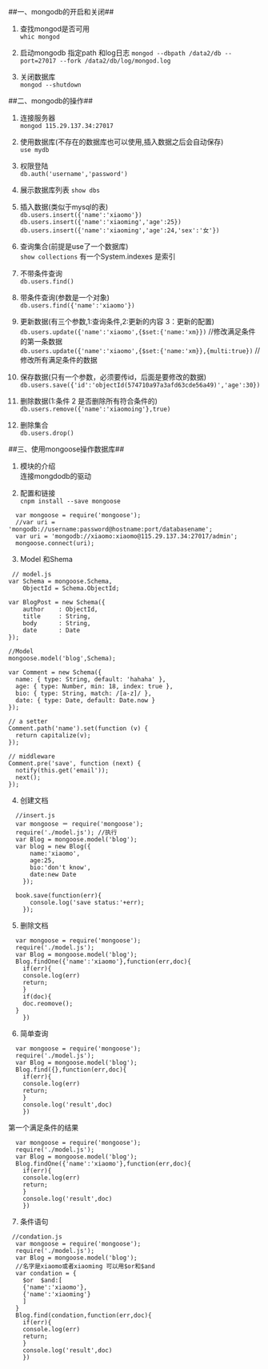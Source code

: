 <!--
author: 小莫
date: 2016-05-27
title: mongodb数据库的使用
tags: mongodb
category: mongodb
status: publish
summary: 最近在学习node，所以听说node和mongodb更配哦。。所以我就来学习mongodb了
-->

##一、mongodb的开启和关闭##

1. 查找mongod是否可用  
`whic mongod`

2. 启动mongodb 指定path 和log日志
`mongod --dbpath /data2/db --port=27017 --fork /data2/db/log/mongod.log`

3. 关闭数据库  
`mongod --shutdown`


##二、mongodb的操作##  

1. 连接服务器  
`mongod 115.29.137.34:27017`  

2. 使用数据库(不存在的数据库也可以使用,插入数据之后会自动保存)  
`use mydb`  

3. 权限登陆  
`db.auth('username','password')`

4. 展示数据库列表
`show dbs`

5. 插入数据(类似于mysql的表)  
`db.users.insert({'name':'xiaomo'})`  
`db.users.insert({'name':'xiaoming','age':25})`  
`db.users.insert({'name':'xiaoming','age':24,'sex':'女'})`

6. 查询集合(前提是use了一个数据库)  
`show collections`
有一个System.indexes 是索引

7. 不带条件查询  
`db.users.find()`  

8. 带条件查询(参数是一个对象)  
`db.users.find({'name':'xiaomo'})`  

9. 更新数据(有三个参数,1:查询条件,2:更新的内容 3：更新的配置)  
`db.users.update({'name':'xiaomo',{$set:{'name:'xm}})` //修改满足条件的第一条数据  
`db.users.update({'name':'xiaomo',{$set:{'name:'xm}},{multi:true})`  //修改所有满足条件的数据  

10. 保存数据(只有一个参数，必须要传id，后面是要修改的数据)  
`db.users.save({'id':'objectId(574710a97a3afd63cde56a49)','age':30})`  

11. 删除数据(1:条件 2 是否删除所有符合条件的)  
`db.users.remove({'name':'xiaomoing'},true)`  

12. 删除集合  
`db.users.drop()`  

##三、使用mongoose操作数据库##  

1. 模块的介绍  
连接mongdodb的驱动

2. 配置和链接  
`cnpm install --save mongoose`  

```
  var mongoose = require('mongoose');
  //var uri = 'mongodb://username:password@hostname:port/databasename';
  var uri = 'mongodb://xiaomo:xiaomo@115.29.137.34:27017/admin';
  mongoose.connect(uri);
```

3. Model 和Shema

```
 // model.js
var Schema = mongoose.Schema,
    ObjectId = Schema.ObjectId;

var BlogPost = new Schema({
    author    : ObjectId,
    title     : String,
    body      : String,
    date      : Date
});

//Model
mongoose.model('blog',Schema);

var Comment = new Schema({
  name: { type: String, default: 'hahaha' },
  age: { type: Number, min: 18, index: true },
  bio: { type: String, match: /[a-z]/ },
  date: { type: Date, default: Date.now }
});

// a setter
Comment.path('name').set(function (v) {
  return capitalize(v);
});

// middleware
Comment.pre('save', function (next) {
  notify(this.get('email'));
  next();
});

```

4. 创建文档  

```
  //insert.js
  var mongoose ＝ require('mongoose');
  require('./model.js'); //执行
  var Blog = mongoose.model('blog');
  var blog = new Blog({
      name:'xiaomo',
      age:25,
      bio:'don't know',
      date:new Date
    });

  book.save(function(err){
      console.log('save status:'+err);
    });
```

5. 删除文档  

```
  var mongoose = require('mongoose');
  require('./model.js');
  var Blog = mongoose.model('blog');
  Blog.findOne({'name':'xiaomo'},function(err,doc){
    if(err){
    console.log(err)
    return;
    }
    if(doc){
    doc.reomove();
  }
    })
```

6. 简单查询

```
  var mongoose = require('mongoose');
  require('./model.js');
  var Blog = mongoose.model('blog');
  Blog.find({},function(err,doc){
    if(err){
    console.log(err)
    return;
    }
    console.log('result',doc)
    })
```

第一个满足条件的结果

```
  var mongoose = require('mongoose');
  require('./model.js');
  var Blog = mongoose.model('blog');
  Blog.findOne({'name':'xiaomo'},function(err,doc){
    if(err){
    console.log(err)
    return;
    }
    console.log('result',doc)
    })
```

7. 条件语句  

```
 //condation.js
  var mongoose = require('mongoose');
  require('./model.js');
  var Blog = mongoose.model('blog');
  //名字是xiaomo或者xiaoming 可以用$or和$and 
  var condation = {
    $or  $and:[
    {'name':'xiaomo'},
    {'name':'xiaoming'}
    ]
  }
  Blog.find(condation,function(err,doc){
    if(err){
    console.log(err)
    return;
    }
    console.log('result',doc)
    })
```
